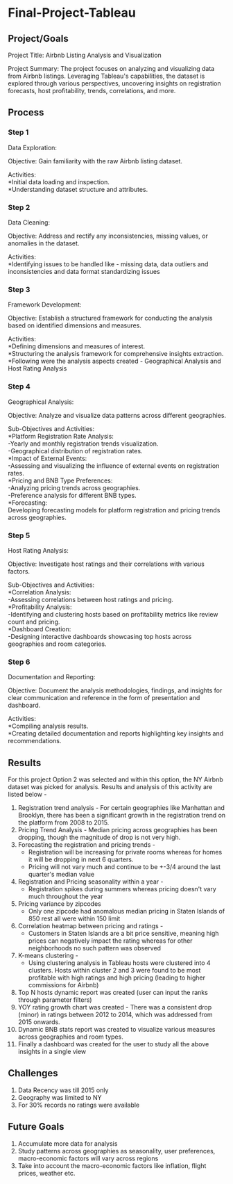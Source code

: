 # Final-Project-Tableau

## Project/Goals
Project Title: Airbnb Listing Analysis and Visualization

Project Summary:
The project focuses on analyzing and visualizing data from Airbnb listings. Leveraging Tableau's capabilities, the dataset is explored through various perspectives, uncovering insights on registration forecasts, host profitability, trends, correlations, and more.

## Process
### Step 1
Data Exploration:  

  Objective: Gain familiarity with the raw Airbnb listing dataset.
  
  Activities:<br>
    *Initial data loading and inspection.<br>
    *Understanding dataset structure and attributes.<br>
    
### Step 2
Data Cleaning:

  Objective: Address and rectify any inconsistencies, missing values, or anomalies in the dataset.
  
  Activities:  
    *Identifying issues to be handled like - missing data, data outliers and inconsistencies and data format standardizing issues

### Step 3 
Framework Development:
  
  Objective: Establish a structured framework for conducting the analysis based on identified dimensions and measures.
  
  Activities:<br>
    *Defining dimensions and measures of interest.<br>
    *Structuring the analysis framework for comprehensive insights extraction.<br>
    *Following were the analysis aspects created - Geographical Analysis and Host Rating Analysis<br>

### Step 4
Geographical Analysis:
  
  Objective: Analyze and visualize data patterns across different geographies.
  
  Sub-Objectives and Activities:<br>
    *Platform Registration Rate Analysis:<br>
      -Yearly and monthly registration trends visualization.<br>
      -Geographical distribution of registration rates.<br>
    *Impact of External Events:<br>
      -Assessing and visualizing the influence of external events on registration rates.<br>
    *Pricing and BNB Type Preferences:<br>
      -Analyzing pricing trends across geographies.<br>
      -Preference analysis for different BNB types.<br>
    *Forecasting:<br>
      Developing forecasting models for platform registration and pricing trends across geographies.<br>

### Step 5
Host Rating Analysis:

Objective: Investigate host ratings and their correlations with various factors.

Sub-Objectives and Activities:<br>
  *Correlation Analysis:<br>
    -Assessing correlations between host ratings and pricing.<br>
  *Profitability Analysis:<br>
    -Identifying and clustering hosts based on profitability metrics like review count and pricing.<br>
  *Dashboard Creation:<br>
    -Designing interactive dashboards showcasing top hosts across geographies and room categories.<br>

### Step 6 
Documentation and Reporting:

Objective: Document the analysis methodologies, findings, and insights for clear communication and reference in the form of presentation and dashboard.

Activities:<br>
  *Compiling analysis results.<br>
  *Creating detailed documentation and reports highlighting key insights and recommendations.<br>

## Results
For this project Option 2 was selected and within this option, the NY Airbnb dataset was picked for analysis. Results and analysis of this activity are listed below - 
1. Registration trend analysis - For certain geographies like Manhattan and Brooklyn, there has been a significant growth in the registration trend on the platform from 2008 to 2015.
2. Pricing Trend Analysis - Median pricing across geographies has been dropping, though the magnitude of drop is not very high.
3. Forecasting the registration and pricing trends -
   * Registration will be increasing for private rooms whereas for homes it will be dropping in next 6 quarters.
   * Pricing will not vary much and continue to be +-3/4 around the last quarter's median value
4. Registration and Pricing seasonality within a year -
   * Registration spikes during summers whereas pricing doesn't vary much throughout the year
5. Pricing variance by zipcodes
   * Only one zipcode had anomalous median pricing in Staten Islands of 850 rest all were within 150 limit
6. Correlation heatmap between pricing and ratings -
   * Customers in Staten Islands are a bit price sensitive, meaning high prices can negatively impact the rating whereas for other neighborhoods no such pattern was observed
7. K-means clustering -
   * Using clustering analysis in Tableau hosts were clustered into 4 clusters. Hosts within cluster 2 and 3 were found to be most profitable with high ratings and high pricing (leading to higher commissions for Airbnb)
8. Top N hosts dynamic report was created (user can input the ranks through parameter filters)
9. YOY rating growth chart was created - There was a consistent drop (minor) in ratings between 2012 to 2014, which was addressed from 2015 onwards.
10. Dynamic BNB stats report was created to visualize various measures across geographies and room types.
11. Finally a dashboard was created for the user to study all the above insights in a single view

## Challenges 
1. Data Recency was till 2015 only 
2. Geography was limited to NY
3. For 30% records no ratings were available

## Future Goals
1. Accumulate more data for analysis
2. Study patterns across geographies as seasonality, user preferences, macro-economic factors will vary across regions
3. Take into account the macro-economic factors like inflation, flight prices, weather etc. 
